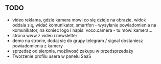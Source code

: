 ## TODO
+ video reklama, gdzie kamera mowi co się dzieje na obrazie, widok oddala się, widać komunikator, smartfon - wysyłanie powiadomienia na komunikator, na koniec logo i napis: voco.camera - tu mówi kamera...
+ strona www z video i newsletter
+ demo na stronie, dodaj się do grupy telegram / signal dostaniesz powiadomienia z kamery
+ sprzedaż od sierpnia, możliwosć zakupu w przedsprzedaży
+ Tworzenie profilu usera w panelu SaaS
